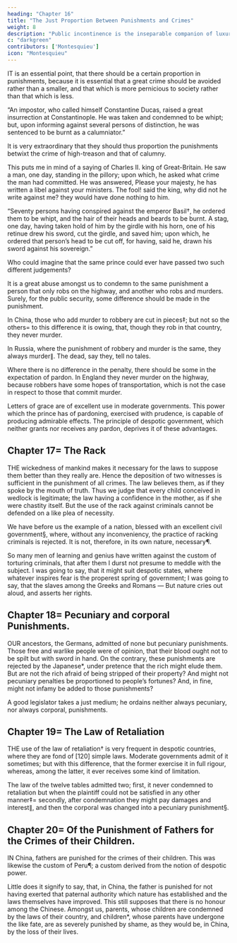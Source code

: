 ```yaml
---
heading: "Chapter 16"
title: "The Just Proportion Between Punishments and Crimes"
weight: 8
description: "Public incontinence is the inseparable companion of luxury"
c: "darkgreen"
contributors: ['Montesquieu']
icon: "Montesquieu"
---
```




IT is an essential point, that there should be a certain proportion in punishments, because it is essential that a great crime should be avoided rather than a smaller, and that which is more pernicious to society rather than that which is less.

“An impostor, who called himself Constantine Ducas, raised a great insurrection at Constantinople. He was taken and condemned to be whipt; but, upon informing against several persons of distinction, he was sentenced to be burnt as a calumniator.” 

It is very extraordinary that they should thus proportion the punishments betwixt the crime of high-treason and that of calumny.

This puts me in mind of a saying of Charles II. king of Great-Britain. He saw a man, one day, standing in the pillory; upon which, he asked what crime the man had committed. He was answered, Please your majesty, he has written a libel against your ministers. The fool! said the king, why did not he write against me? they would have done nothing to him.

“Seventy persons having conspired against the emperor Basil†, he ordered them to be whipt, and the hair of their heads and beards to be burnt. A stag, one day, having taken hold of him by the girdle with his horn, one of his retinue drew his sword, cut the girdle, and saved him; upon which, he ordered that person’s head to be cut off, for having, said he, drawn his sword against his sovereign.” 

Who could imagine that the same prince could ever have passed two such different judgements?

It is a great abuse amongst us to condemn to the same punishment a person that only robs on the highway, and another who robs and murders. Surely, for the public security, some difference should be made in the punishment.

In China, those who add murder to robbery are cut in pieces‡; but not so the others= to this difference it is owing, that, though they rob in that country, they never murder.

In Russia, where the punishment of robbery and murder is the same, they always murder∥. The dead, say they, tell no tales.

Where there is no difference in the penalty, there should be some in the expectation of pardon. In England they never murder on the highway, because robbers have some hopes of transportation, which is not the case in respect to those that commit murder.

Letters of grace are of excellent use in moderate governments. This power which the prince has of pardoning, exercised with prudence, is capable of producing admirable effects. The principle of despotic government, which neither grants nor receives any pardon, deprives it of these advantages.



## Chapter 17= The Rack

THE wickedness of mankind makes it necessary for the laws to suppose them better than they really are. Hence the deposition of two witnesses is sufficient in the punishment of all crimes. The law believes them, as if they spoke by the mouth of truth. Thus we judge that every child conceived in wedlock is legitimate; the law having a confidence in the mother, as if she were chastity itself. But the use of the rack against criminals cannot be defended on a like plea of necessity.

We have before us the example of a nation, blessed with an excellent civil government§, where, without any inconveniency, the practice of racking criminals is rejected. It is not, therefore, in its own nature, necessary¶.

So many men of learning and genius have written against the custom of torturing criminals, that after them I durst not presume to meddle with the subject. I was going to say, that it might suit despotic states, where whatever inspires fear is the properest spring of government; I was going to say, that the slaves among the Greeks and Romans — But nature cries out aloud, and asserts her rights.




## Chapter 18= Pecuniary and corporal Punishments.

OUR ancestors, the Germans, admitted of none but pecuniary punishments. Those free and warlike people were of opinion, that their blood ought not to be spilt but with sword in hand. On the contrary, these punishments are rejected by the Japanese*, under pretence that the rich might elude them. But are not the rich afraid of being stripped of their property? And might not pecuniary penalties be proportioned to people’s fortunes? And, in fine, might not infamy be added to those punishments?

A good legislator takes a just medium; he ordains neither always pecuniary, nor always corporal, punishments.



## Chapter 19= The Law of Retaliation

THE use of the law of retaliation† is very frequent in despotic countries, where they are fond of [120] simple laws. Moderate governments admit of it sometimes; but with this difference, that the former exercise it in full rigour, whereas, among the latter, it ever receives some kind of limitation.

The law of the twelve tables admitted two; first, it never condemned to retaliation but when the plaintiff could not be satisfied in any other manner‡= secondly, after condemnation they might pay damages and interest∥, and then the corporal was changed into a pecuniary punishment§.



## Chapter 20= Of the Punishment of Fathers for the Crimes of their Children.

IN China, fathers are punished for the crimes of their children. This was likewise the custom of Peru¶; a custom derived from the notion of despotic power.

Little does it signify to say, that, in China, the father is punished for not having exerted that paternal authority which nature has established and the laws themselves have improved. This still supposes that there is no honour among the Chinese. Amongst us, parents, whose children are condemned by the laws of their country, and children*, whose parents have undergone the like fate, are as severely punished by shame, as they would be, in China, by the loss of their lives.




